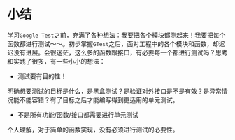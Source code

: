 
# 小结

学习`Google Test`之前，充满了各种想法：我要把各个模块都测起来！我要把每个函数都进行测试～～。初步掌握`GTest`之后，面对工程中的各个模块和函数，却迟迟没有进展。会很迷茫，这么多的函数跟接口，有必要每一个都进行测试吗？思考和实践了很多，有一些小小的想法：

* 测试要有目的性！

明确想要测试的目标是什么，是黑盒测试？是验证对外接口是不是有效？是异常情况能不能容错？有了目标之后才能编写得到更适用的单元测试。

* 不是所有功能/函数/接口都需要进行单元测试

个人理解，对于简单的函数实现，没有必须进行测试的必要性。